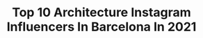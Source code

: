 ---
title: Top 10 Architecture Instagram Influencers In Barcelona In 2021
description: >-
  Find top architecture Instagram influencers in Barcelona in 2021. Most popular hashtags: #barcelona #architecture #visitbarcelona #ig.
platform: Instagram
hits: 77
text_top: Identify the top-rated Instagram profiles on inBeat.
text_bottom: Our search engine holds 77 Instagram influencers like this in Barcelona, Spain for you to contact.
profiles:
  - username: "imigordaniel"
    fullname: >-
      Igor Daniel
    bio: >-
      art travel fashion architecture 📍 Barcelona contactigordaniel@gmail.com
    location: "Spain"
    followers: 13042
    engagement: 1063
    commentsToLikes: 0.026649
    id: ckaox8rlbca0n0i78ax7igjz5
    verified: false
    hashtags: "#photooftheday, #malemodel, #menswear, #instaboy"
  - username: "raul.alvarado23"
    fullname: >-
      Raul Eduardo
    bio: >-
      📐Architect 🇵🇦 Panama 📍 Barcelona
    location: "Spain"
    followers: 8666
    engagement: 1376
    commentsToLikes: 0.016061
    id: ckf5q7lql8fla0j23zhat373d
    verified: false
    hashtags: "#barcelona, #architecture, #hoscos, #smile"
  - username: "boluddha"
    fullname: >-
      BOLUDDHA The Enlightened Idiot
    bio: >-
      Check out Prints at:
    location: "Spain"
    followers: 34864
    engagement: 399
    commentsToLikes: 0.020105
    id: ck0txfmhxixfk0i191gcd1kto
    verified: false
    hashtags: "#symmetricalmonsters, #sunrisephotography, #symmetrykillers, #catalunya"
  - username: "joanoriolfibla"
    fullname: >-
      Joan Oriol Fibla
    bio: >-
      Soy producto de la cultura occidental. Politólogo, catalán, republicano y europeo. Critico cuanto conozco, pero no conozco tanto. #barcelona #plants
    location: "Spain"
    followers: 7664
    engagement: 1264
    commentsToLikes: 0.008079
    id: ck5zvf8f744gm0i145gkzxudr
    verified: false
    hashtags: "#stayhome, #barcelona, #architecture, #plants"
  - username: "yamildoval"
    fullname: >-
      Yamil Doval
    bio: >-
      ⚓️ Galego 📍 Based in Barcelona 📷 Architecture • Lifestyle • Travel ✉️ yamildoval@gmail.com ⬇️ Prints & presets ⬇️
    location: "Spain"
    followers: 3609
    engagement: 1629
    commentsToLikes: 0.041195
    id: ck6u7v27fnt470j718mz0eoun
    verified: false
    hashtags: "#gglocalgems, #bitsofbuildings, #europedestinations, #departuresmag"
  - username: "josepferrando_architecture"
    fullname: >-
      Josep Ferrando
    bio: >-
      BARCELONA BASED ARCHITECTURE STUDIO
    location: "Spain"
    followers: 32451
    engagement: 302
    commentsToLikes: 0.035994
    id: ck0uc68eug6vj0i19ppcwutpv
    verified: false
    hashtags: ""
  - username: "jirkanovosad"
    fullname: >-
      Jirka Novosád
    bio: >-
      Freelance photographer and videographer 📷🎥 📩 novosad.ji@gmail.com 📍Prague, Czech Republic 📷 Nikon Z6 @nikon_cz_sk
    location: "Spain"
    followers: 17081
    engagement: 600
    commentsToLikes: 0.013976
    id: ck5zipwqhg5xd0i143p7xv0z8
    verified: false
    hashtags: "#fromwhereidrone, #czechroamers, #beanoutsider, #dnescestujem"
  - username: "nil.monro"
    fullname: >-
      Nil Monró 😎
    bio: >-
      👨🏻‍💻 creativo 📩 info@nilmonro.com
    location: "Spain"
    followers: 60796
    engagement: 76
    commentsToLikes: 0.033531
    id: ckf5n5h81wtrv0j2317p3t71z
    verified: false
    hashtags: "#barcelona, #tb, #architecture, #fashionblogger"
  - username: "maksimslavin"
    fullname: >-
      M A K S I M    S L A V I N
    bio: >-
      Interior designer Owner of @maksimslavininteriors
    location: "Spain"
    followers: 7936
    engagement: 633
    commentsToLikes: 0.018731
    id: ck6ucb0uhejre0j71tc2mkwqq
    verified: false
    hashtags: "#travel, #favoritethings, #casabatll, #hermes"
  - username: "barcelona.travelers"
    fullname: >-
      Barcelona Travelers
    bio: >-
      ✭ The Biggest Community of Barcelona Travelers ↣ Join our #TravelFromHome Community👇🏼
    location: "Spain"
    followers: 36537
    engagement: 268
    commentsToLikes: 0.012236
    id: ck139lrp7lyc70i19pu5ck0ag
    verified: false
    hashtags: "#barcelonastreets, #lasagradafamilia, #roamtheplanet, #stars"
---
